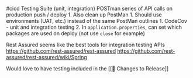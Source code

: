 #cicd
 Testing Suite (unit, integration) POSTman series of API calls on production push / deploy
		1. Also clean up PostMan
			1. Should use environments (UAT, etc.) instead of the same PostMan outlines
	1. CodeCov - unit and integration testing
	2. In `application.properties`, can set which packages are used on deploy (not use `close` for example)



Rest Assured seems like the best tools for integration testing APIs
https://github.com/rest-assured/rest-assured
https://github.com/rest-assured/rest-assured/wiki/Spring

Would love to have testing included in the [[🚀 Changes to Release]]